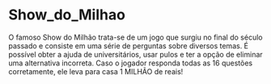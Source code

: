 # Show_do_Milhao
O famoso Show do Milhão trata-se de um jogo que surgiu no final do século passado e consiste em uma série de perguntas sobre diversos temas.
É possível obter a ajuda de universitários, usar pulos e ter a opção de eliminar uma alternativa incorreta.
Caso o jogador responda todas as 16 questões corretamente, ele leva para casa 1 MILHÃO de reais!
